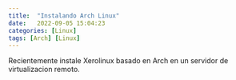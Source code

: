 ```yaml
---
title:  "Instalando Arch Linux"
date:   2022-09-05 15:04:23
categories: [Linux]
tags: [Arch] [Linux]
---
```


Recientemente instale Xerolinux basado en Arch en un servidor de virtualizacion remoto. 

